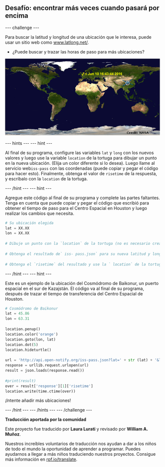 ## Desafío: encontrar más veces cuando pasará por encima

--- challenge ---

Para buscar la latitud y longitud de una ubicación que le interesa, puede usar un sitio web como <a href="http://www.latlong.net/" target="_blank">www.latlong.net/</a>.

+ ¿Puede buscar y trazar las horas de paso para más ubicaciones? 

![captura de pantalla](images/iss-final.png)

--- hints ---
 --- hint ---

Al final de su programa, configure las variables `lat` y `long` con los nuevos valores y luego use la variable `location` de la tortuga para dibujar un punto en la nueva ubicación. (Elija un color diferente si lo desea). Luego llame al servicio web`iss-pass` con las coordenadas (puede copiar y pegar el código para hacer esto). Finalmente, obtenga el valor de `risetime` de la respuesta, y escríbalo con la `location` de la tortuga.

--- /hint --- --- hint ---

Agregue este código al final de su programa y complete las partes faltantes. Tenga en cuenta que puede copiar y pegar el código que escribió para obtener el tiempo de paso para el Centro Espacial en Houston y luego realizar los cambios que necesita.

```python
# Su ubicación elegida
lat = XX.XX
lon = XX.XX

# Dibuje un punto con la `location` de la tortuga (no es necesario crear una nueva tortuga), elija un color diferente

# Obtenga el resultado de` iss- pass.json` para su nueva latitud y longitud

# Obtenga el `risetime` del resultado y use la ` location` de la tortuga para escribirlo en el mapa
```

--- /hint --- --- hint ---

Este es un ejemplo de la ubicación del Cosmódromo de Baikonur, un puerto espacial en el sur de Kazajstán. El código va al final de su programa, después de trazar el tiempo de transferencia del Centro Espacial de Houston.

```python
# Cosmódromo de Baikonur
lat = 45.86
lon = 63.31

location.penup()
location.color('orange')
location.goto(lon, lat)
location.dot(5)
location.hideturtle()

url = 'http://api.open-notify.org/iss-pass.json?lat=' + str (lat) + '&lon =' + str (lon)
response = urllib.request.urlopen(url)
result = json.loads(response.read())

#print(result)
over = result['response'][1]['risetime']
location.write(time.ctime(over))
```

¡Intente añadir más ubicaciones!

--- /hint --- --- /hints --- --- /challenge ---


**Traducción aportada por la comunidad**

Este proyecto fue traducido por **Laura Lurati** y revisado por **William A. Muñoz**.

Nuestros increíbles voluntarios de traducción nos ayudan a dar a los niños de todo el mundo la oportunidad de aprender a programar. Puedes ayudarnos a llegar a más niños traduciendo nuestros proyectos. Consigue más información en [rpf.io/translate](https://rpf.io/translate).